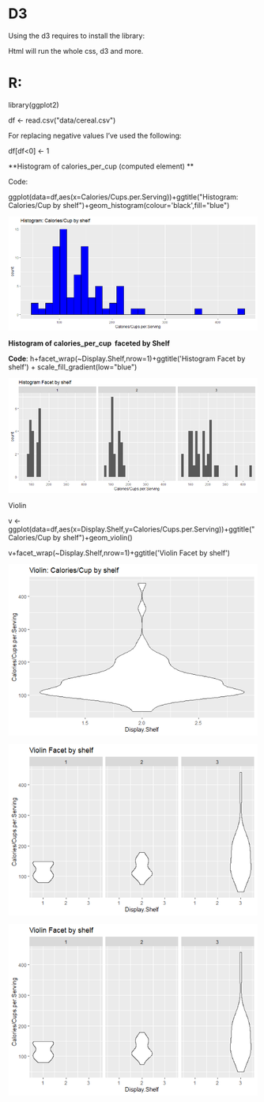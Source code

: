 D3
==

Using the d3 requires to install the library:

Html will run the whole css, d3 and more.

R:
==

library(ggplot2)

df \<- read.csv("data/cereal.csv")

For replacing negative values I’ve used the following:

df[df\<0] \<- 1

**Histogram of calories_per_cup (computed element) **

Code:

ggplot(data=df,aes(x=Calories/Cups.per.Serving))+ggtitle("Histogram:
Calories/Cup by shelf")+geom_histogram(colour='black',fill="blue")

![Last](media/394c41f2a7e7f8525dc3b06c397c9cc0.png)

**Histogram of calories_per_cup  faceted by Shelf**

**Code**: h+facet_wrap(\~Display.Shelf,nrow=1)+ggtitle('Histogram Facet by
shelf') + scale_fill_gradient(low="blue")

![HistogramFacedbyShelf](media/a1b3c890131fbec735e9395d4716d258.png)

Violin

v
\<-ggplot(data=df,aes(x=Display.Shelf,y=Calories/Cups.per.Serving))+ggtitle("Calories/Cup
by shelf")+geom_violin()

v+facet_wrap(\~Display.Shelf,nrow=1)+ggtitle('Violin Facet by shelf')

![](media/d66ec42f72517d587211fc9bfc6ec766.png)

![C:\\Users\\as630696\\AppData\\Local\\Microsoft\\Windows\\INetCache\\Content.Word\\Violing by shelf.png](media/3179dc7d9b53c099979dbf26b40c6574.png)

![](media/3179dc7d9b53c099979dbf26b40c6574.png)
